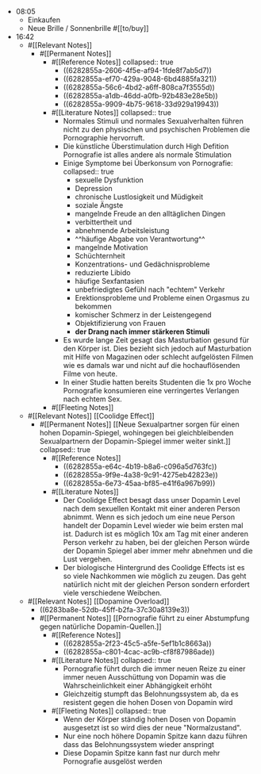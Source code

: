 - 08:05
	- Einkaufen
	- Neue Brille / Sonnenbrille #[[to/buy]]
- 16:42
	- #[[Relevant Notes]]
		- #[[Permanent Notes]]
			- #[[Reference Notes]]
			  collapsed:: true
				- ((6282855a-2606-4f5e-af94-1fde8f7ab5d7))
				- ((6282855a-ef70-429a-9048-6bd4885fa321))
				- ((6282855a-56c6-4bd2-a6ff-808ca7f3555d))
				- ((6282855a-a1db-46dd-a0fb-92b483e28e5b))
				- ((6282855a-9909-4b75-9618-33d929a19943))
			- #[[Literature Notes]]
			  collapsed:: true
				- Normales Stimuli und normales Sexualverhalten führen nicht zu den physischen und psychischen Problemen die Pornographie hervorruft.
				- Die künstliche Überstimulation durch High Defition Pornografie ist alles andere als normale Stimulation
				- Einige Symptome bei Überkonsum von Pornografie:
				  collapsed:: true
					- sexuelle Dysfunktion
					- Depression
					- chronische Lustlosigkeit und Müdigkeit
					- soziale Ängste
					- mangelnde Freude an den alltäglichen Dingen
					- verbittertheit und
					- abnehmende Arbeitsleistung
					- ^^häufige Abgabe von Verantwortung^^
					- mangelnde Motivation
					- Schüchternheit
					- Konzentrations- und Gedächnisprobleme
					- reduzierte Libido
					- häufige Sexfantasien
					- unbefriedigtes Gefühl nach "echtem" Verkehr
					- Erektionsprobleme und Probleme einen Orgasmus zu bekommen
					- komischer Schmerz in der Leistengegend
					- Objektifizierung von Frauen
					- **der Drang nach immer stärkeren Stimuli**
				- Es wurde lange Zeit gesagt das Masturbation gesund für den Körper ist. Dies bezieht sich jedoch auf Masturbation mit Hilfe von Magazinen oder schlecht aufgelösten Filmen wie es damals war und nicht auf die hochauflösenden Filme von heute.
				- In einer Studie hatten bereits Studenten die 1x pro Woche Pornografie konsumieren eine verringertes Verlangen nach echtem Sex.
			- #[[Fleeting Notes]]
	- #[[Relevant Notes]] [[Coolidge Effect]]
		- #[[Permanent Notes]] [[Neue Sexualpartner sorgen für einen hohen Dopamin-Spiegel, wohingegen bei gleichbleibenden Sexualpartnern der Dopamin-Spiegel immer weiter sinkt.]]
		  collapsed:: true
			- #[[Reference Notes]]
				- ((6282855a-e64c-4b19-b8a6-c096a5d763fc))
				- ((6282855a-9f9e-4a38-9c91-4275eb42823e))
				- ((6282855a-6e73-45aa-bf85-e41f6a967b99))
			- #[[Literature Notes]]
				- Der Coolidge Effect besagt dass unser Dopamin Level nach dem sexuellen Kontakt mit einer anderen Person abnimmt. Wenn es sich jedoch um eine neue Person handelt der Dopamin Level wieder wie beim ersten mal ist. Dadurch ist es möglich 10x am Tag mit einer anderen Person verkehr zu haben, bei der gleichen Person würde der Dopamin Spiegel aber immer mehr abnehmen und die Lust vergehen.
				- Der biologische Hintergrund des Coolidge Effects ist es so viele Nachkommen wie möglich zu zeugen. Das geht natürlich nicht mit der gleichen Person sondern erfordert viele verschiedene Weibchen.
	- #[[Relevant Notes]] [[Dopamine Overload]]
		- ((6283ba8e-52db-45ff-b2fa-37c30a8139e3))
		- #[[Permanent Notes]] [[Pornografie führt zu einer Abstumpfung gegen natürliche Dopamin-Quellen.]]
			- #[[Reference Notes]]
				- ((6282855a-2f23-45c5-a5fe-5ef1b1c8663a))
				- ((6282855a-c801-4cac-ac9b-cf8f87986ade))
			- #[[Literature Notes]]
			  collapsed:: true
				- Pornografie führt durch die immer neuen Reize zu einer immer neuen Ausschüttung von Dopamin was die Wahrscheinlichkeit einer Abhängigkeit erhöht
				- Gleichzeitig stumpft das Belohnungssystem ab, da es resistent gegen die hohen Dosen von Dopamin wird
			- #[[Fleeting Notes]]
			  collapsed:: true
				- Wenn der Körper ständig hohen Dosen von Dopamin ausgesetzt ist so wird dies der neue "Normalzustand".
				- Nur eine noch höhere Dopamin Spitze kann dazu führen dass das Belohnungssystem wieder anspringt
				- Diese Dopamin Spitze kann fast nur durch mehr Pornografie ausgelöst werden
